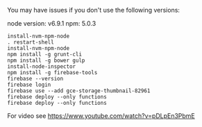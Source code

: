 You may have issues if you don't use the following versions:

node version: v6.9.1
npm: 5.0.3

```
install-nvm-npm-node
. restart-shell
install-nvm-npm-node
npm install -g grunt-cli
npm install -g bower gulp
install-node-inspector
npm install -g firebase-tools
firebase --version
firebase login
firebase use --add gce-storage-thumbnail-82961
firebase deploy --only functions
firebase deploy --only functions
```

For video see https://www.youtube.com/watch?v=pDLpEn3PbmE